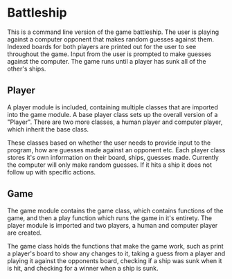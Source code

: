 # Battleship

This is a command line version of the game battleship. The user is playing against a computer opponent that makes random guesses against them. Indexed boards for both players are printed out for the user to see throughout the game. Input from the user is prompted to make guesses against the computer. The game runs until a player has sunk all of the other's ships.

## Player

A player module is included, containing multiple classes that are imported into the game module. A base player class sets up the overall version of a "Player". There are two more classes, a human player and computer player, which inherit the base class.

These classes based on whether the user needs to provide input to the program, how are guesses made against an opponent etc. Each player class stores it's own information on their board, ships, guesses made. Currently the computer will only make random guesses. If it hits a ship it does not follow up with specific actions.

## Game

The game module contains the game class, which contains functions of the game, and then a play function which runs the game in it's entirety. The player module is imported and two players, a human and computer player are created.

The game class holds the functions that make the game work, such as print a player's board to show any changes to it, taking a guess from a player and playing it against the opponents board, checking if a ship was sunk when it is hit, and checking for a winner when a ship is sunk.